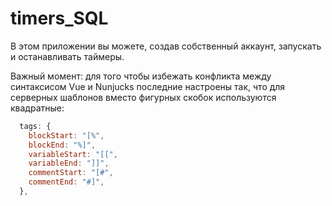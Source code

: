 # timers_SQL

В этом приложении вы можете, создав собственный аккаунт, запускать и останавливать таймеры.

Важный момент: для того чтобы избежать конфликта между синтаксисом Vue и Nunjucks последние настроены так, что для серверных шаблонов вместо фигурных скобок используются квадратные:

```js
  tags: {
    blockStart: "[%",
    blockEnd: "%]",
    variableStart: "[[",
    variableEnd: "]]",
    commentStart: "[#",
    commentEnd: "#]",
  },
```


